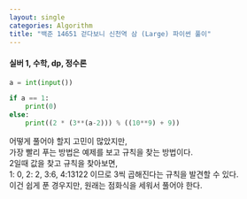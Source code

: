```yaml
---
layout: single
categories: Algorithm
title: "백준 14651 걷다보니 신천역 삼 (Large) 파이썬 풀이"
---
```

#### 실버 1, 수학, dp, 정수론

```py
a = int(input())

if a == 1:
    print(0)
else:
    print((2 * (3**(a-2))) % ((10**9) + 9))
```

어떻게 풀어야 할지 고민이 많았지만,<br>
가장 빨리 푸는 방법은 예제를 보고 규칙을 찾는 방법이다.<br>
2일때 값을 찾고 규칙을 찾아보면,<br>
1: 0, 2: 2, 3:6, 4:13122 이므로 3씩 곱해진다는 규칙을 발견할 수 있다.<br>
이건 쉽게 푼 경우지만, 원래는 점화식을 세워서 풀어야 한다.